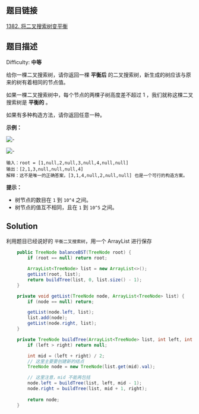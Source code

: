 ## 题目链接

 [1382\. 将二叉搜索树变平衡](https://leetcode-cn.com/problems/balance-a-binary-search-tree/)

## 题目描述

Difficulty: **中等**


给你一棵二叉搜索树，请你返回一棵 **平衡后** 的二叉搜索树，新生成的树应该与原来的树有着相同的节点值。

如果一棵二叉搜索树中，每个节点的两棵子树高度差不超过 1 ，我们就称这棵二叉搜索树是 **平衡的** 。

如果有多种构造方法，请你返回任意一种。

**示例：**

![-](https://assets.leetcode-cn.com/aliyun-lc-upload/uploads/2020/03/15/1515_ex1.png)

![-](https://assets.leetcode-cn.com/aliyun-lc-upload/uploads/2020/03/15/1515_ex1_out.png)

```
输入：root = [1,null,2,null,3,null,4,null,null]
输出：[2,1,3,null,null,null,4]
解释：这不是唯一的正确答案，[3,1,4,null,2,null,null] 也是一个可行的构造方案。
```

**提示：**

* 树节点的数目在 `1` 到 `10^4` 之间。
* 树节点的值互不相同，且在 `1` 到 `10^5` 之间。


## Solution

利用题目已经说好的 `平衡二叉搜索树`，用一个 ArrayList 进行保存

```java
    public TreeNode balanceBST(TreeNode root) {
        if (root == null) return root;

        ArrayList<TreeNode> list = new ArrayList<>();
        getList(root, list);
        return buildTree(list, 0, list.size() - 1);
    }

    private void getList(TreeNode node, ArrayList<TreeNode> list) {
        if (node == null) return;

        getList(node.left, list);
        list.add(node);
        getList(node.right, list);
    }

    private TreeNode buildTree(ArrayList<TreeNode> list, int left, int right) {
        if (left > right) return null;

        int mid = (left + right) / 2;
        // 这里主要要创建新的结点
        TreeNode node = new TreeNode(list.get(mid).val);

        // 这里注意，mid 不能再包括
        node.left = buildTree(list, left, mid - 1);
        node.right = buildTree(list, mid + 1, right);
        
        return node;
    }
```